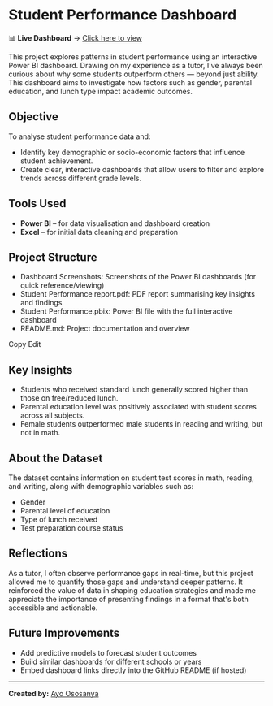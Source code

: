 # Student Performance Dashboard

📊 **Live Dashboard** → [Click here to view](https://app.powerbi.com/groups/me/reports/bb64870e-792b-46d8-90f6-8708b81e95eb?ctid=10beae7a-0de7-44b4-96cf-75eb43c9f291&pbi_source=linkShare)


This project explores patterns in student performance using an interactive Power BI dashboard. Drawing on my experience as a tutor, I’ve always been curious about why some students outperform others — beyond just ability. This dashboard aims to investigate how factors such as gender, parental education, and lunch type impact academic outcomes.

##  Objective

To analyse student performance data and:
- Identify key demographic or socio-economic factors that influence student achievement.
- Create clear, interactive dashboards that allow users to filter and explore trends across different grade levels.

##  Tools Used
- **Power BI** – for data visualisation and dashboard creation
- **Excel** – for initial data cleaning and preparation

##  Project Structure
- Dashboard Screenshots: Screenshots of the Power BI dashboards (for quick reference/viewing)
-  Student Performance report.pdf: PDF report summarising key insights and findings
- Student Performance.pbix: Power BI file with the full interactive dashboard
- README.md: Project documentation and overview

Copy
Edit


##  Key Insights

- Students who received standard lunch generally scored higher than those on free/reduced lunch.
- Parental education level was positively associated with student scores across all subjects.
- Female students outperformed male students in reading and writing, but not in math.

##  About the Dataset

The dataset contains information on student test scores in math, reading, and writing, along with demographic variables such as:
- Gender
- Parental level of education
- Type of lunch received
- Test preparation course status

##  Reflections

As a tutor, I often observe performance gaps in real-time, but this project allowed me to quantify those gaps and understand deeper patterns. It reinforced the value of data in shaping education strategies and made me appreciate the importance of presenting findings in a format that's both accessible and actionable.

##  Future Improvements

- Add predictive models to forecast student outcomes
- Build similar dashboards for different schools or years
- Embed dashboard links directly into the GitHub README (if hosted)

---

**Created by:** [Ayo Ososanya](https://github.com/ayoososanya)  


